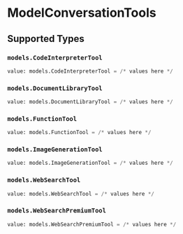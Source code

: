 # ModelConversationTools


## Supported Types

### `models.CodeInterpreterTool`

```python
value: models.CodeInterpreterTool = /* values here */
```

### `models.DocumentLibraryTool`

```python
value: models.DocumentLibraryTool = /* values here */
```

### `models.FunctionTool`

```python
value: models.FunctionTool = /* values here */
```

### `models.ImageGenerationTool`

```python
value: models.ImageGenerationTool = /* values here */
```

### `models.WebSearchTool`

```python
value: models.WebSearchTool = /* values here */
```

### `models.WebSearchPremiumTool`

```python
value: models.WebSearchPremiumTool = /* values here */
```


